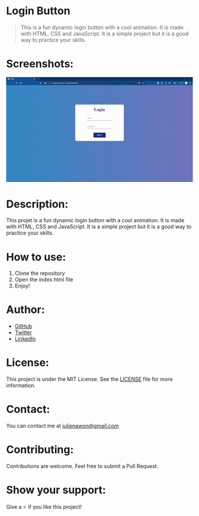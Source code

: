 # Login Button
> This is a fun dynamic login button with a cool animation. It is made with HTML, CSS and JavaScript. It is a simple project but it is a good way to practice your skills.
# Screenshots:
![screenshot](./Assets/template.gif)
# Description:
This projet is a fun dynamic login button with a cool animation. It is made with HTML, CSS and JavaScript. It is a simple project but it is a good way to practice your skills.
# How to use:
1. Clone the repository
2. Open the index.html file
3. Enjoy!
# Author:
- [GitHub](github.com/julienawonga)
- [Twitter](twitter.com/julienawonga1)
- [LinkedIn](linkedin.com/in/julienawonga)
# License:
This project is under the MIT License. See the [LICENSE](LICENSE) file for more information.
# Contact:
You can contact me at julienawon@gmail.com
# Contributing:
Contributions are welcome. Feel free to submit a Pull Request.
# Show your support:
Give a ⭐️ if you like this project!
